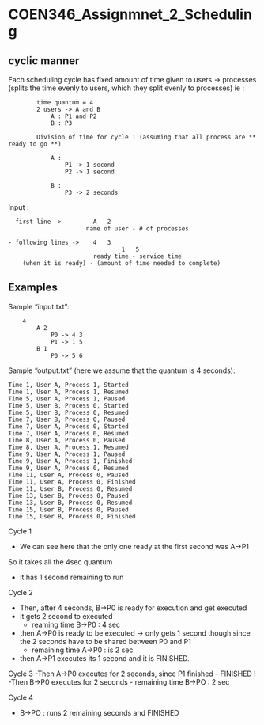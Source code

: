 # COEN346_Assignmnet_2_Scheduling



## cyclic manner 

Each scheduling cycle has fixed amount of time given to users -> processes (splits the time evenly to users, which they split evenly to processes)
			ie : 
      
			time quantum = 4
			2 users -> A and B 
				A : P1 and P2 
				B : P3 
        
			Division of time for cycle 1 (assuming that all process are ** ready to go **)
			
				A : 
					P1 -> 1 second
					P2 -> 1 second
				
				B : 
					P3 -> 2 seconds 
					
Input : 

	- first line -> 		A 	2 
		                  name of user - # of processes
	
	- following lines -> 	4	3 
						          	1	5
		                    ready time - service time
		(when it is ready) - (amount of time needed to complete)

		
## Examples

Sample “input.txt”:

		4
			A 2
				P0 -> 4 3
				P1 -> 1 5
			B 1
				P0 -> 5 6


Sample “output.txt” (here we assume that the quantum is 4 seconds):

	Time 1, User A, Process 1, Started
	Time 1, User A, Process 1, Resumed
	Time 5, User A, Process 1, Paused
	Time 5, User B, Process 0, Started
	Time 5, User B, Process 0, Resumed
	Time 7, User B, Process 0, Paused
	Time 7, User A, Process 0, Started
	Time 7, User A, Process 0, Resumed
	Time 8, User A, Process 0, Paused
	Time 8, User A, Process 1, Resumed
	Time 9, User A, Process 1, Paused
	Time 9, User A, Process 1, Finished
	Time 9, User A, Process 0, Resumed
	Time 11, User A, Process 0, Paused
	Time 11, User A, Process 0, Finished
	Time 11, User B, Process 0, Resumed
	Time 13, User B, Process 0, Paused
	Time 13, User B, Process 0, Resumed
	Time 15, User B, Process 0, Paused
	Time 15, User B, Process 0, Finished

Cycle 1
- We can see here that the only one ready at the first second was A->P1

So it takes all the 4sec quantum
- it has 1 second remaining to run

Cycle 2
- Then, after 4 seconds, B->P0 is ready for execution and get executed
- it gets 2 second to executed 
	- reaming time B->P0 : 4 sec
- then A->P0 is ready to be executed -> only gets 1 second though since the 2 seconds have to be shared between P0 and P1
	- remaining time A->P0 : is 2 sec
- then A->P1 executes its 1 second and it is FINISHED. 

Cycle 3 
-Then A->P0 executes for 2 seconds, since P1 finished
	- FINISHED !
-Then B->P0 executes for 2 seconds
	- remaining time B->PO : 2 sec
	
Cycle 4 
- B->PO : runs 2 remaining seconds and FINISHED 
